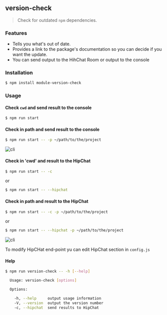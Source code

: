 ## version-check

> Check for outdated `npm` dependencies.



### Features
* Tells you what's out of date.
* Provides a link to the package's documentation so you can decide if you want the update.
* You can send output to the HihChat Room or output to the console

### Installation

```bash
$ npm install module-version-check
```

### Usage

#### Check `cwd` and send result to the console


```bash
$ npm run start
```

#### Check in path and send result to the console


```bash
$ npm run start -- -p ~/path/to/the/project
```

![cli](http://content.screencast.com/users/rinat.ussenov/folders/Jing/media/9755cbff-ea5d-4b39-a34c-8f996f23044b/00000098.png)

#### Check in 'cwd' and result to the HipChat


```bash
$ npm run start -- -c
```

or

```bash
$ npm run start -- --hipchat
```

#### Check in path and result to the HipChat


```bash
$ npm run start -- -c -p ~/path/to/the/project
```

or

```bash
$ npm run start -- --hipchat -p ~/path/to/the/project
```

![cli](http://content.screencast.com/users/rinat.ussenov/folders/Jing/media/e00c1769-af41-46e8-8588-4aa43bdec5c4/00000099.png)


To modify HipCHat end-point yu can edit HipChat section in `config.js`


#### Help

```bash
$ npm run version-check -- -h [--help]

  Usage: version-check [options]

  Options:

    -h, --help     output usage information
    -V, --version  output the version number
    -c, --hipchat  send results to HipChat
```

